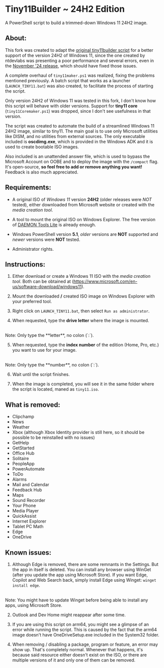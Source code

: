 # Tiny11Builder ~ 24H2 Edition
A PowerShell script to build a trimmed-down Windows 11 24H2 image.

## About:

This fork was created to adapt the [original tiny11builder script](https://github.com/ntdevlabs/tiny11builder) for a better support of the version 24H2 of Windows 11, since the one created by ntdevlabs was presenting a poor performance and several errors, even in the [November '24 release](https://github.com/ntdevlabs/tiny11builder/releases/tag/11-17-24), which should have fixed those issues.

A complete overhaul of `tiny11maker.ps1` was realized, fixing the problems mentioned previously. A batch script that works as a launcher (`LAUNCH_TINY11.bat`) was also created, to facilitate the process of starting the script.

Only version 24H2 of Windows 11 was tested in this fork, I don't know how this script will behave with older versions. Support for **tiny11 core** (`tiny11Coremaker.ps1`) was dropped, since I don't see usefulness in that version.

The script was created to automate the build of a streamlined Windows 11 24H2 image, similar to tiny11. The main goal is to use only Microsoft utilities like DISM, and no utilities from external sources. The only executable included is **oscdimg.exe**, which is provided in the Windows ADK and it is used to create bootable ISO images.

Also included is an unattended answer file, which is used to bypass the Microsoft Account on OOBE and to deploy the image with the `/compact` flag. It's open-source, **so feel free to add or remove anything you want!** Feedback is also much appreciated.

## Requirements:

+ A original ISO of *Windows 11* version **24H2** (older releases were *NOT* tested), either downloaded from Microsoft website or created with the *media creation tool*.

+ A tool to mount the original ISO on Windows Explorer. The free version of [DAEMON Tools Lite](https://www.daemon-tools.cc/por/products/dtLite) is already enough.

+ Windows PowerShell version **5.1**, *older* versions are **NOT** supported and *newer* versions were **NOT** tested.

+ Administrator rights.

## Instructions:

1. Either download or create a Windows 11 ISO with the *media creation tool*. Both can be obtained at (<https://www.microsoft.com/en-us/software-download/windows11>).

2. Mount the downloaded **/** created ISO image on Windows Explorer with your preferred tool.

3. Right click on `LAUNCH_TINY11.bat`, then select `Run as administrator`.

4. When requested, type the **drive letter** where the image is mounted.
<br>
Note: Only type the **letter**, no colon (`:`).

5. When requested, type the **index number** of the edition (Home, Pro, etc.) you want to use for your image.
<br>
Note: Only type the **number**, no colon (`:`).

6. Wait until the script finishes.

7. When the image is completed, you will see it in the same folder where the script is located, maned as `tiny11.iso`.

## What is removed:

- Clipchamp
- News
- Weather
- Xbox (although Xbox Identity provider is still here, so it should be possible to be reinstalled with no issues)
- GetHelp
- GetStarted
- Office Hub
- Solitaire
- PeopleApp
- PowerAutomate
- ToDo
- Alarms
- Mail and Calendar
- Feedback Hub
- Maps
- Sound Recorder
- Your Phone
- Media Player
- QuickAssist
- Internet Explorer
- Tablet PC Math
- Edge
- OneDrive

## Known issues:

1. Although Edge is removed, there are some remnants in the Settings. But the app in itself is deleted. You can install any browser using WinGet (after you update the app using Microsoft Store). If you want Edge, Copilot and Web Search back, simply install Edge using Winget: `winget install edge`.
<br>
Note: You might have to update Winget before being able to install any apps, using Microsoft Store.

2. Outlook and Dev Home might reappear after some time.

3. If you are using this script on arm64, you might see a glimpse of an error while running the script. This is caused by the fact that the arm64 image doesn't have OneDriveSetup.exe included in the System32 folder.

4. When removing / disabling a package, program or feature, an error may show up. That's completely normal. Whenever that happens, it's because said resource either doesn't exist on the ISO, or there are multiple versions of it and only one of them can be removed.
